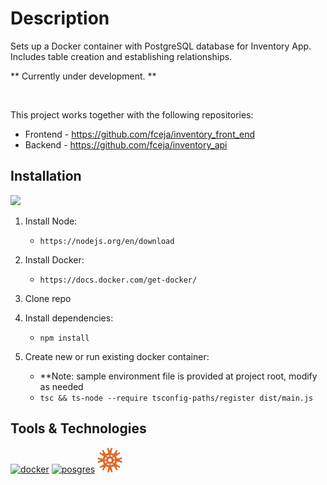 # Description
Sets up a Docker container with PostgreSQL database for Inventory App. <br/> 
Includes table creation and establishing relationships. <br/>

** Currently under development. **

<br/>

This project works together with the following repositories:
- Frontend - https://github.com/fceja/inventory_front_end
- Backend - https://github.com/fceja/inventory_api

## Installation
![](https://img.shields.io/badge/OS-Linux%20%7C%20MacOS%20%7C%20Windows-eaeaea)
1. Install Node:
   - ```
     https://nodejs.org/en/download
     ```
2. Install Docker:
   - ```
     https://docs.docker.com/get-docker/
     ```
3. Clone repo
4. Install dependencies:
   - ```
     npm install
     ```

1. Create new or run existing docker container:
   - **Note: sample environment file is provided at project root, modify as needed
   - `tsc && ts-node --require tsconfig-paths/register dist/main.js`

## Tools & Technologies
<p>
  <a href="https://www.docker.com/" target="_blank" rel="noreferrer">
    <img
      src="https://cdn.jsdelivr.net/gh/devicons/devicon/icons/docker/docker-plain-wordmark.svg"
      alt="docker"
      width="40"
      height="40"
    /></a>
  <a href="https://www.postgresql.org/" target="_blank" rel="noreferrer">
    <img
      src="https://cdn.jsdelivr.net/gh/devicons/devicon/icons/postgresql/postgresql-original-wordmark.svg"
      width="40"
      height="40"
      alt="posgres"
    /></a>
  <a href="https://knexjs.org/" target="_blank" rel="noreferrer">
    <img
      src="https://raw.githubusercontent.com/devicons/devicon/master/icons/knexjs/knexjs-original.svg"
      alt="knexjs"
      width="40"
      height="40"
    /></a>
</p>

